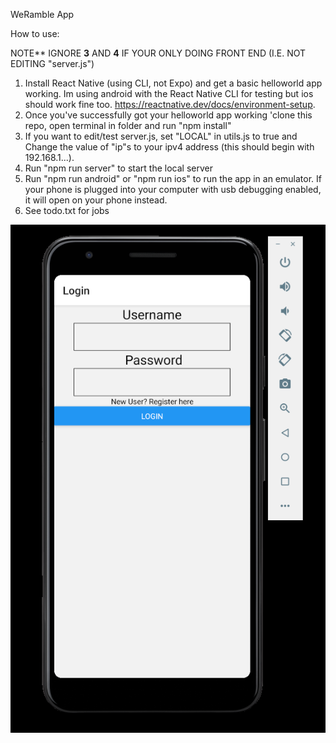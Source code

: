 WeRamble App

How to use:

NOTE** IGNORE **3** AND **4** IF YOUR ONLY DOING FRONT END (I.E. NOT EDITING "server.js")

1. Install React Native (using CLI, not Expo) and get a basic helloworld app working. Im using android with the React Native CLI for testing but ios should work fine too. https://reactnative.dev/docs/environment-setup.
2. Once you've successfully got your helloworld app working 'clone this repo, open terminal in folder and run "npm install"
3. If you want to edit/test server.js, set "LOCAL" in utils.js to true and Change the value of "ip"s to your ipv4 address (this should begin with 192.168.1...).
4. Run "npm run server" to start the local server
5. Run "npm run android" or "npm run ios" to run the app in an emulator. If your phone is plugged into your computer with usb debugging enabled, it will open on your phone instead.
6. See todo.txt for jobs

![](image/readme/1609845147578.png)
